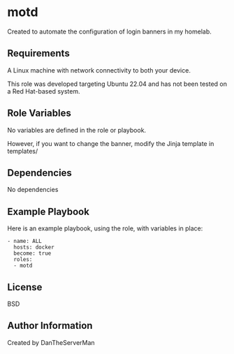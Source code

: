 motd
=========

Created to automate the configuration of login banners in my homelab.

Requirements
------------

A Linux machine with network connectivity to both your device.

This role was developed targeting Ubuntu 22.04 and has not been tested on a Red Hat-based system.

Role Variables
--------------
 
No variables are defined in the role or playbook.

However, if you want to change the banner, modify the Jinja template in templates/

Dependencies
------------

No dependencies

Example Playbook
----------------

Here is an example playbook, using the role, with variables in place:
```
- name: ALL
  hosts: docker 
  become: true
  roles:
  - motd
```
License
-------

BSD

Author Information
------------------

Created by DanTheServerMan